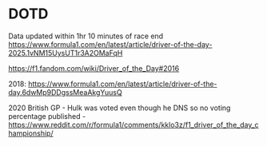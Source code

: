 # DOTD

Data updated within 1hr 10 minutes of race end
https://www.formula1.com/en/latest/article/driver-of-the-day-2025.1vNM15UysUT1r3A2OMaFqH

https://f1.fandom.com/wiki/Driver_of_the_Day#2016

2018: https://www.formula1.com/en/latest/article/driver-of-the-day.6dwMp9DDgssMeaAkgYuusQ

2020 British GP - Hulk was voted even though he DNS so no voting percentage published - https://www.reddit.com/r/formula1/comments/kklo3z/f1_driver_of_the_day_championship/

